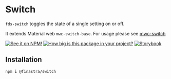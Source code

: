 # Switch
`fds-switch` toggles the state of a single setting on or off.

It extends Material web `mwc-switch-base`. For usage please see [mwc-switch](https://github.com/material-components/material-web/tree/master/packages/switch)

[![See it on NPM!](https://img.shields.io/npm/v/@finastra/switch?style=for-the-badge)](https://www.npmjs.com/package/@finastra/switch)
[![How big is this package in your project?](https://img.shields.io/bundlephobia/minzip/@finastra/switch?style=for-the-badge)](https://bundlephobia.com/result?p=@finastra/switch')
[![Storybook](https://shields.io/badge/-Play%20with%20this%20web%20component-2a0481?logo=storybook&style=for-the-badge)](https://finastra.github.io/finastra-design-system/?path=/story/components-switch--default)
## Installation

```
npm i @finastra/switch
```
